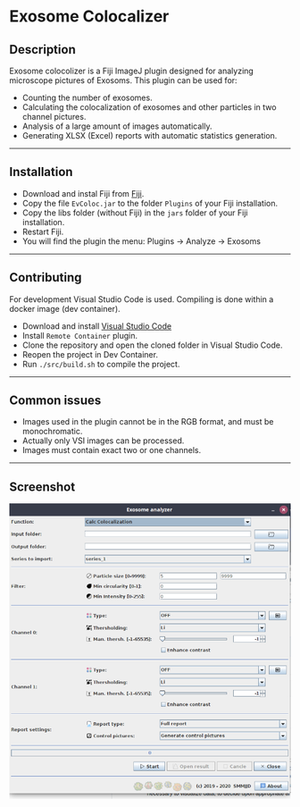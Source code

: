# Exosome Colocalizer

## Description
Exosome colocolizer is a Fiji ImageJ plugin designed for analyzing microscope pictures of Exosoms. This plugin can be used for:
*  Counting the number of exosomes.
*  Calculating the colocalization of exosomes and other particles in two channel pictures.
*  Analysis of a large amount of images automatically.
*  Generating XLSX (Excel) reports with automatic statistics generation.

----

## Installation
*  Download and instal Fiji from [Fiji](https://imagej.net/Fiji/Downloads).
*  Copy the file ```EvColoc.jar``` to the folder ```Plugins``` of your Fiji installation.
*  Copy the libs folder (without Fiji) in the ```jars``` folder of your Fiji installation.
*  Restart Fiji.
*  You will find the plugin the menu: Plugins -> Analyze -> Exosoms

----

## Contributing
For development Visual Studio Code is used. Compiling is done within a docker image (dev container).
*  Download and install [Visual Studio Code](https://code.visualstudio.com/)
*  Install ```Remote Container``` plugin.
*  Clone the repository and open the cloned folder in Visual Studio Code.
*  Reopen the project in Dev Container.
*  Run ```./src/build.sh``` to compile the project.

----

## Common issues
*  Images used in the plugin cannot be in the RGB format, and must be monochromatic.
*  Actually only VSI images can be processed.
*  Images must contain exact two or one channels.


----

## Screenshot

![myimage-alt-tag](./doc/screeshot.png)
